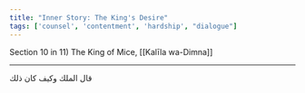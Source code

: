 ```yaml
---
title: "Inner Story: The King's Desire"
tags: ['counsel', 'contentment', 'hardship', "dialogue"]
---
```


 Section 10 in 11) The King of Mice, [[Kalīla wa-Dimna]]

---
قال الملك وكيف كان ذلك
